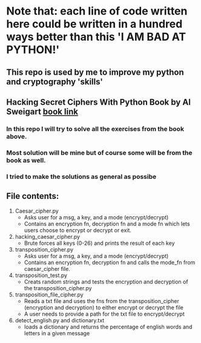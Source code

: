 # Note that: each line of code written here could be written in a hundred ways better than this 'I AM BAD AT PYTHON!'

## This repo is used by me to improve my python and cryptography 'skills'

## Hacking Secret Ciphers With Python Book by Al Sweigart [book link](https://inventwithpython.com/cracking/ "book")

### In this repo I will try to solve all the exercises from the book above.

### Most solution will be mine but of course some will be from the book as well.

### I tried to make the solutions as general as possibe

## File contents:
1. Caesar_cipher.py
	* Asks user for a msg, a key, and a mode (encrypt/decrypt)
	* Contains an encryption fn, decryption fn and a mode fn which lets users choose to encrypt or decrypt or exit.
2. hacking_caesar_cipher.py
	* Brute forces all keys (0-26) and prints the result of each key
3. transposition_cipher.py
	* Asks user for a msg, a key, and a mode (encrypt/decrypt)
	* Contains an encryption fn, decryption fn and calls the mode_fn from caesar_cipher file.
4. transposition_test.py
	* Creats random strings and tests the encryption and decryption of the transposition_cipher.py
5. transposition_file_cipher.py
	* Reads a txt file and uses the fns from the transposition_cipher (encryption and decryption) to either encrypt or decrypt the file
	* A user needs to provide a path for the txt file to encrypt/decrypt
6. detect_english.py and dictionary.txt
	* loads a dictionary and returns the percentage of english words and letters in a given message
